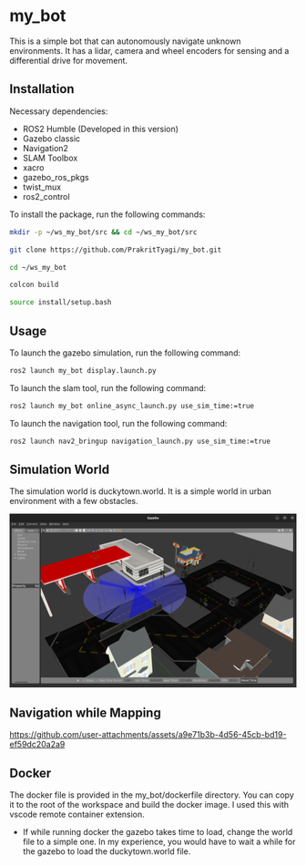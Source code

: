 # my_bot

This is a simple bot that can autonomously navigate unknown environments. It has a lidar, camera and 
wheel encoders for sensing and a differential drive for movement. 

## Installation

Necessary dependencies:

- ROS2 Humble (Developed in this version)
- Gazebo classic
- Navigation2
- SLAM Toolbox
- xacro
- gazebo_ros_pkgs
- twist_mux
- ros2_control



To install the package, run the following commands:

```bash
mkdir -p ~/ws_my_bot/src && cd ~/ws_my_bot/src
```

```bash
git clone https://github.com/PrakritTyagi/my_bot.git 
```

```bash
cd ~/ws_my_bot
```

```bash
colcon build
```

```bash
source install/setup.bash
```

## Usage

To launch the gazebo simulation, run the following command:

```bash
ros2 launch my_bot display.launch.py 
```

To launch the slam tool, run the following command:

```bash
ros2 launch my_bot online_async_launch.py use_sim_time:=true
```

To launch the navigation tool, run the following command:

```bash
ros2 launch nav2_bringup navigation_launch.py use_sim_time:=true
```

## Simulation World

The simulation world is duckytown.world. It is a simple world in urban environment with a few obstacles. 

![Simulation World](files/Gazebo.png)



## Navigation while Mapping



https://github.com/user-attachments/assets/a9e71b3b-4d56-45cb-bd19-ef59dc20a2a9


## Docker 

The docker file is provided in the my_bot/dockerfile directory. You can copy it to the root of the workspace and build the docker image. I used this with 
vscode remote container extension. 


- If while running docker the gazebo takes time to load, change the world file to a simple one. In my experience, you would have to wait a while for the gazebo to load the duckytown.world file.

<!-- ## License

This project is licensed under the MIT License - see the [LICENSE](LICENSE) file for details. -->